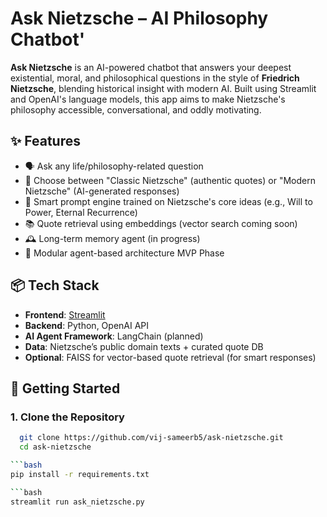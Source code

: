 #  Ask Nietzsche – AI Philosophy Chatbot'

**Ask Nietzsche** is an AI-powered chatbot that answers your deepest existential, moral, and philosophical questions in the style of **Friedrich Nietzsche**, blending historical insight with modern AI. Built using Streamlit and OpenAI's language models, this app aims to make Nietzsche's philosophy accessible, conversational, and oddly motivating.

## ✨ Features

- 🗣️ Ask any life/philosophy-related question
- 📜 Choose between "Classic Nietzsche" (authentic quotes) or "Modern Nietzsche" (AI-generated responses)
- 🧠 Smart prompt engine trained on Nietzsche's core ideas (e.g., Will to Power, Eternal Recurrence)
- 📚 Quote retrieval using embeddings (vector search coming soon)
- 🕰️ Long-term memory agent (in progress)
- 🔧 Modular agent-based architecture MVP Phase

## 📦 Tech Stack

- **Frontend**: [Streamlit](https://streamlit.io/)
- **Backend**: Python, OpenAI API
- **AI Agent Framework**: LangChain (planned)
- **Data**: Nietzsche’s public domain texts + curated quote DB
- **Optional**: FAISS for vector-based quote retrieval (for smart responses)

## 🚀 Getting Started

### 1. Clone the Repository

```bash
  git clone https://github.com/vij-sameerb5/ask-nietzsche.git
  cd ask-nietzsche

```bash
pip install -r requirements.txt

```bash
streamlit run ask_nietzsche.py
